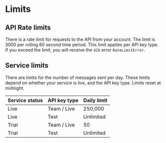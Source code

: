 # Limits

## API Rate limits

There is a rate limit for requests to the API from your account. The limit is 3000 per rolling 60 second time period. This limit applies per API key type. If you exceed the limit, you will receive the `429` error `RateLimitError`.

## Service limits

There are limits for the number of messages sent per day. These limits depend on whether your service is live, and the API key type. Limits reset at midnight.

|Service status|API key type|Daily limit|
|:---|:---|:---|
|Live|Team / Live|250,000|
|Live|Test|Unlimited|
|Trial|Team / Live|50|
|Trial|Test|Unlimited|
